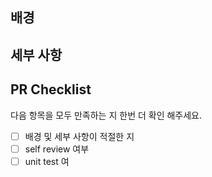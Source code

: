 ## 배경

## 세부 사항

## PR Checklist

다음 항목을 모두 만족하는 지 한번 더 확인 해주세요.
- [ ] 배경 및 세부 사항이 적절한 지
- [ ] self review 여부
- [ ] unit test 여